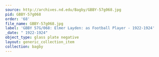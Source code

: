 ```yaml
---
source: http://archives.nd.edu/Bagby/GBBY-57g068.jpg
pid: GBBY-57g068
order: '68'
file_name: GBBY-57g068.jpg
label: 'GBBY 57G/068: Elmer Layden: as Football Player - 1922-1924'
_date: " 1922-1924"
object_type: glass plate negative
layout: generic_collection_item
collection: bagby
---
```

